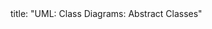 <frontmatter>
title: "UML: Class Diagrams: Abstract Classes"
</frontmatter>

<include src="container-inPage-asFlat.md" boilerplate />